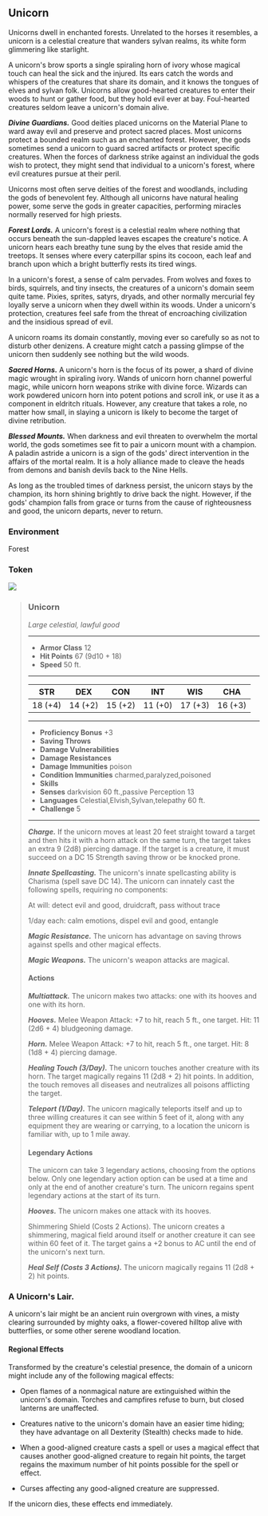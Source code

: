 ## Unicorn
Unicorns dwell in enchanted forests. Unrelated to the horses it resembles, a unicorn is a celestial creature that wanders sylvan realms, its white form glimmering like starlight.

A unicorn's brow sports a single spiraling horn of ivory whose magical touch can heal the sick and the injured. Its ears catch the words and whispers of the creatures that share its domain, and it knows the tongues of elves and sylvan folk. Unicorns allow good-hearted creatures to enter their woods to hunt or gather food, but they hold evil ever at bay. Foul-hearted creatures seldom leave a unicorn's domain alive.

***Divine Guardians.*** Good deities placed unicorns on the Material Plane to ward away evil and preserve and protect sacred places. Most unicorns protect a bounded realm such as an enchanted forest. However, the gods sometimes send a unicorn to guard sacred artifacts or protect specific creatures. When the forces of darkness strike against an individual the gods wish to protect, they might send that individual to a unicorn's forest, where evil creatures pursue at their peril.

Unicorns most often serve deities of the forest and woodlands, including the gods of benevolent fey. Although all unicorns have natural healing power, some serve the gods in greater capacities, performing miracles normally reserved for high priests.

***Forest Lords.*** A unicorn's forest is a celestial realm where nothing that occurs beneath the sun-dappled leaves escapes the creature's notice. A unicorn hears each breathy tune sung by the elves that reside amid the treetops. It senses where every caterpillar spins its cocoon, each leaf and branch upon which a bright butterfly rests its tired wings.

In a unicorn's forest, a sense of calm pervades. From wolves and foxes to birds, squirrels, and tiny insects, the creatures of a unicorn's domain seem quite tame. Pixies, sprites, satyrs, dryads, and other normally mercurial fey loyally serve a unicorn when they dwell within its woods. Under a unicorn's protection, creatures feel safe from the threat of encroaching civilization and the insidious spread of evil.

A unicorn roams its domain constantly, moving ever so carefully so as not to disturb other denizens. A creature might catch a passing glimpse of the unicorn then suddenly see nothing but the wild woods.

***Sacred Horns.*** A unicorn's horn is the focus of its power, a shard of divine magic wrought in spiraling ivory. Wands of unicorn horn channel powerful magic, while unicorn horn weapons strike with divine force. Wizards can work powdered unicorn horn into potent potions and scroll ink, or use it as a component in eldritch rituals. However, any creature that takes a role, no matter how small, in slaying a unicorn is likely to become the target of divine retribution.

***Blessed Mounts.*** When darkness and evil threaten to overwhelm the mortal world, the gods sometimes see fit to pair a unicorn mount with a champion. A paladin astride a unicorn is a sign of the gods' direct intervention in the affairs of the mortal realm. It is a holy alliance made to cleave the heads from demons and banish devils back to the Nine Hells.

As long as the troubled times of darkness persist, the unicorn stays by the champion, its horn shining brightly to drive back the night. However, if the gods' champion falls from grace or turns from the cause of righteousness and good, the unicorn departs, never to return.

### Environment
Forest

### Token
![](Unicorn-Token.png)

>### Unicorn
>*Large celestial, lawful good*
>___
>- **Armor Class** 12
>- **Hit Points** 67 (9d10 + 18)
>- **Speed** 50 ft.
>___
>|**STR**|**DEX**|**CON**|**INT**|**WIS**|**CHA**|
>|:---:|:---:|:---:|:---:|:---:|:---:|
>|18 (+4)|14 (+2)|15 (+2)|11 (+0)|17 (+3)|16 (+3)|
>
>___
>- **Proficiency Bonus** +3
>- **Saving Throws** 
>- **Damage Vulnerabilities** 
>- **Damage Resistances** 
>- **Damage Immunities** poison
>- **Condition Immunities** charmed,paralyzed,poisoned
>- **Skills** 
>- **Senses** darkvision 60 ft.,passive Perception 13
>- **Languages** Celestial,Elvish,Sylvan,telepathy 60 ft.
>- **Challenge** 5
>___
>***Charge.*** If the unicorn moves at least 20 feet straight toward a target and then hits it with a horn attack on the same turn, the target takes an extra 9 (2d8) piercing damage. If the target is a creature, it must succeed on a DC 15 Strength saving throw or be knocked prone.
>
>***Innate Spellcasting.*** The unicorn's innate spellcasting ability is Charisma (spell save DC 14). The unicorn can innately cast the following spells, requiring no components:
>
>At will: detect evil and good, druidcraft, pass without trace
>
>1/day each: calm emotions, dispel evil and good, entangle
>
>***Magic Resistance.*** The unicorn has advantage on saving throws against spells and other magical effects.
>
>***Magic Weapons.*** The unicorn's weapon attacks are magical.
>
>#### Actions
>***Multiattack.*** The unicorn makes two attacks: one with its hooves and one with its horn.
>
>***Hooves.*** Melee Weapon Attack: +7 to hit, reach 5 ft., one target. Hit: 11 (2d6 + 4) bludgeoning damage.
>
>***Horn.*** Melee Weapon Attack: +7 to hit, reach 5 ft., one target. Hit: 8 (1d8 + 4) piercing damage.
>
>***Healing Touch (3/Day).*** The unicorn touches another creature with its horn. The target magically regains 11 (2d8 + 2) hit points. In addition, the touch removes all diseases and neutralizes all poisons afflicting the target.
>
>***Teleport (1/Day).*** The unicorn magically teleports itself and up to three willing creatures it can see within 5 feet of it, along with any equipment they are wearing or carrying, to a location the unicorn is familiar with, up to 1 mile away.
>
>#### Legendary Actions
>The unicorn can take 3 legendary actions, choosing from the options below. Only one legendary action option can be used at a time and only at the end of another creature's turn. The unicorn regains spent legendary actions at the start of its turn.
>
>***Hooves.*** The unicorn makes one attack with its hooves.
>
>Shimmering Shield (Costs 2 Actions). The unicorn creates a shimmering, magical field around itself or another creature it can see within 60 feet of it. The target gains a +2 bonus to AC until the end of the unicorn's next turn.
>
>***Heal Self (Costs 3 Actions).*** The unicorn magically regains 11 (2d8 + 2) hit points.
>
### A Unicorn's Lair. 
A unicorn's lair might be an ancient ruin overgrown with vines, a misty clearing surrounded by mighty oaks, a flower-covered hilltop alive with butterflies, or some other serene woodland location. 

#### Regional Effects
Transformed by the creature's celestial presence, the domain of a unicorn might include any of the following magical effects:

* Open flames of a nonmagical nature are extinguished within the unicorn's domain. Torches and campfires refuse to burn, but closed lanterns are unaffected.

* Creatures native to the unicorn's domain have an easier time hiding; they have advantage on all Dexterity (Stealth) checks made to hide.

* When a good-aligned creature casts a spell or uses a magical effect that causes another good-aligned creature to regain hit points, the target regains the maximum number of hit points possible for the spell or effect.

* Curses affecting any good-aligned creature are suppressed.

If the unicorn dies, these effects end immediately.

